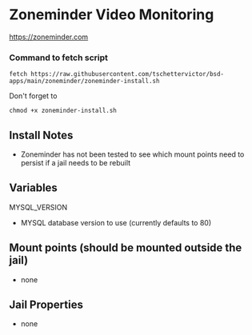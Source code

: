 # Zoneminder Video Monitoring
https://zoneminder.com

### Command to fetch script
```
fetch https://raw.githubusercontent.com/tschettervictor/bsd-apps/main/zoneminder/zoneminder-install.sh
```

Don't forget to
```
chmod +x zoneminder-install.sh
```

## Install Notes
  - Zoneminder has not been tested to see which mount points need to persist if a jail needs to be rebuilt

## Variables

MYSQL_VERSION
  - MYSQL database version to use (currently defaults to 80)

## Mount points (should be mounted outside the jail)
  - none

## Jail Properties
  - none
